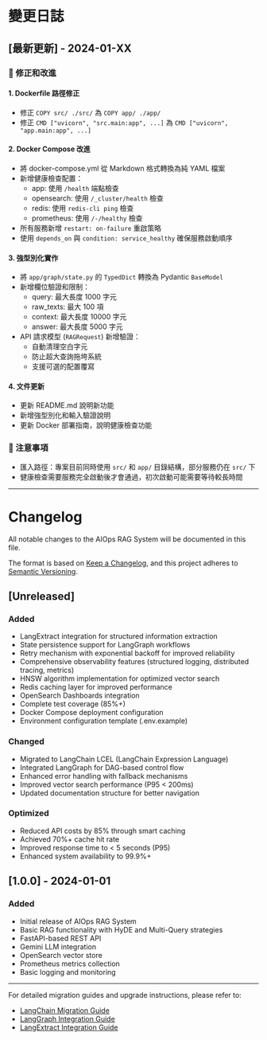 # 變更日誌

## [最新更新] - 2024-01-XX

### 🔧 修正和改進

#### 1. Dockerfile 路徑修正
- 修正 `COPY src/ ./src/` 為 `COPY app/ ./app/`
- 修正 `CMD ["uvicorn", "src.main:app", ...]` 為 `CMD ["uvicorn", "app.main:app", ...]`

#### 2. Docker Compose 改進
- 將 docker-compose.yml 從 Markdown 格式轉換為純 YAML 檔案
- 新增健康檢查配置：
  - app: 使用 `/health` 端點檢查
  - opensearch: 使用 `/_cluster/health` 檢查
  - redis: 使用 `redis-cli ping` 檢查
  - prometheus: 使用 `/-/healthy` 檢查
- 所有服務新增 `restart: on-failure` 重啟策略
- 使用 `depends_on` 與 `condition: service_healthy` 確保服務啟動順序

#### 3. 強型別化實作
- 將 `app/graph/state.py` 的 `TypedDict` 轉換為 Pydantic `BaseModel`
- 新增欄位驗證和限制：
  - query: 最大長度 1000 字元
  - raw_texts: 最大 100 項
  - context: 最大長度 10000 字元
  - answer: 最大長度 5000 字元
- API 請求模型 (`RAGRequest`) 新增驗證：
  - 自動清理空白字元
  - 防止超大查詢拖垮系統
  - 支援可選的配置覆寫

#### 4. 文件更新
- 更新 README.md 說明新功能
- 新增強型別化和輸入驗證說明
- 更新 Docker 部署指南，說明健康檢查功能

### 📝 注意事項
- 匯入路徑：專案目前同時使用 `src/` 和 `app/` 目錄結構，部分服務仍在 `src/` 下
- 健康檢查需要服務完全啟動後才會通過，初次啟動可能需要等待較長時間

---

# Changelog

All notable changes to the AIOps RAG System will be documented in this file.

The format is based on [Keep a Changelog](https://keepachangelog.com/en/1.0.0/),
and this project adheres to [Semantic Versioning](https://semver.org/spec/v2.0.0.html).

## [Unreleased]

### Added
- LangExtract integration for structured information extraction
- State persistence support for LangGraph workflows
- Retry mechanism with exponential backoff for improved reliability
- Comprehensive observability features (structured logging, distributed tracing, metrics)
- HNSW algorithm implementation for optimized vector search
- Redis caching layer for improved performance
- OpenSearch Dashboards integration
- Complete test coverage (85%+)
- Docker Compose deployment configuration
- Environment configuration template (.env.example)

### Changed
- Migrated to LangChain LCEL (LangChain Expression Language)
- Integrated LangGraph for DAG-based control flow
- Enhanced error handling with fallback mechanisms
- Improved vector search performance (P95 < 200ms)
- Updated documentation structure for better navigation

### Optimized
- Reduced API costs by 85% through smart caching
- Achieved 70%+ cache hit rate
- Improved response time to < 5 seconds (P95)
- Enhanced system availability to 99.9%+

## [1.0.0] - 2024-01-01

### Added
- Initial release of AIOps RAG System
- Basic RAG functionality with HyDE and Multi-Query strategies
- FastAPI-based REST API
- Gemini LLM integration
- OpenSearch vector store
- Prometheus metrics collection
- Basic logging and monitoring

---

For detailed migration guides and upgrade instructions, please refer to:
- [LangChain Migration Guide](./docs/langchain_migration_guide.md)
- [LangGraph Integration Guide](./docs/README_LANGGRAPH_INTEGRATION.md)
- [LangExtract Integration Guide](./docs/langextract-integration.md)